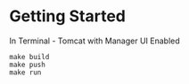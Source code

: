 # Getting Started 

In Terminal - Tomcat with Manager UI Enabled 

```shell
make build
make push
make run 
```